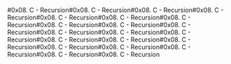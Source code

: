#0x08. C - Recursion#0x08. C - Recursion#0x08. C - Recursion#0x08. C - Recursion#0x08. C - Recursion#0x08. C - Recursion#0x08. C - Recursion#0x08. C - Recursion#0x08. C - Recursion#0x08. C - Recursion#0x08. C - Recursion#0x08. C - Recursion#0x08. C - Recursion#0x08. C - Recursion#0x08. C - Recursion#0x08. C - Recursion#0x08. C - Recursion#0x08. C - Recursion#0x08. C - Recursion#0x08. C - Recursion#0x08. C - Recursion
